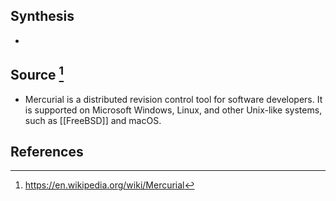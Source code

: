 ## Synthesis
- 
## Source [^1]
- Mercurial is a distributed revision control tool for software developers. It is supported on Microsoft Windows, Linux, and other Unix-like systems, such as [[FreeBSD]] and macOS.
## References

[^1]: https://en.wikipedia.org/wiki/Mercurial